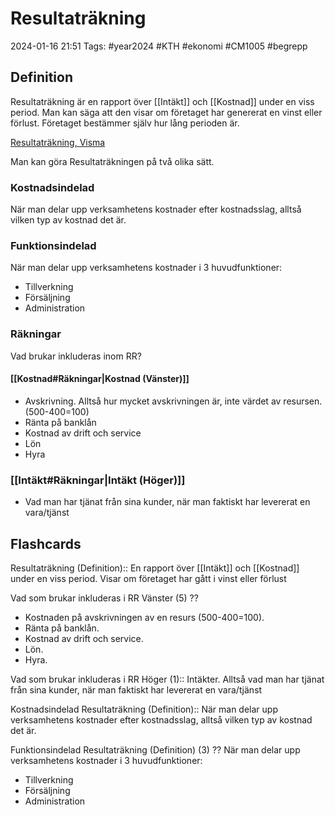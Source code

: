 # Resultaträkning

2024-01-16 21:51
Tags: #year2024 #KTH #ekonomi #CM1005 #begrepp

## Definition

Resultaträkning är en rapport över [[Intäkt]] och [[Kostnad]] under en viss period. Man kan säga att den visar om företaget har genererat en vinst eller förlust. Företaget bestämmer själv hur lång perioden är.

[Resultaträkning, Visma](https://vismaspcs.se/ekonomiska-termer/vad-ar-resultatrakning)

Man kan göra Resultaträkningen på två olika sätt.

### Kostnadsindelad

När man delar upp verksamhetens kostnader efter kostnadsslag, alltså vilken typ av kostnad det är.

### Funktionsindelad

När man delar upp verksamhetens kostnader i 3 huvudfunktioner:

- Tillverkning
- Försäljning
- Administration

### Räkningar

Vad brukar inkluderas inom RR?

#### [[Kostnad#Räkningar|Kostnad (Vänster)]]

- Avskrivning. Alltså hur mycket avskrivningen är, inte värdet av resursen. (500-400=100)
- Ränta på banklån
- Kostnad av drift och service
- Lön
- Hyra

### [[Intäkt#Räkningar|Intäkt (Höger)]]

- Vad man har tjänat från sina kunder, när man faktiskt har levererat en vara/tjänst

## Flashcards

Resultaträkning (Definition):: En rapport över [[Intäkt]] och [[Kostnad]] under en viss period. Visar om företaget har gått i vinst eller förlust
<!--SR:!2024-02-01,6,250!2024-02-03,8,250-->

Vad som brukar inkluderas i RR Vänster (5)
??
- Kostnaden på avskrivningen av en resurs (500-400=100).
- Ränta på banklån.
- Kostnad av drift och service.
- Lön.
- Hyra.
<!--SR:!2024-02-02,3,268!2024-02-04,4,273-->

Vad som brukar inkluderas i RR Höger (1):: Intäkter. Alltså vad man har tjänat från sina kunder, när man faktiskt har levererat en vara/tjänst
<!--SR:!2024-02-09,10,270!2024-02-02,3,250-->

Kostnadsindelad Resultaträkning (Definition):: När man delar upp verksamhetens kostnader efter kostnadsslag, alltså vilken typ av kostnad det är.
<!--SR:!2000-01-01,1,250!2024-02-03,1,235-->

Funktionsindelad Resultaträkning (Definition) (3)
??
När man delar upp verksamhetens kostnader i 3 huvudfunktioner:
- Tillverkning
- Försäljning
- Administration
<!--SR:!2024-02-04,1,215!2000-01-01,1,250-->

